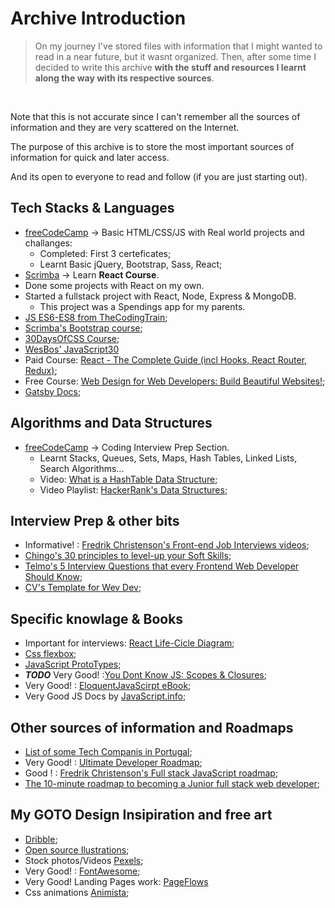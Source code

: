 # Archive Introduction

> On my journey I've stored files with information that I might wanted to read in a near future, but it wasnt organized. Then, after some time I decided to write this archive **with the stuff and resources I learnt along the way with its respective sources**.
<br>

Note that this is not accurate since I can't remember all the sources of information and they are very scattered on the Internet.
<br>

The purpose of this archive is to store the most important sources of information for quick and later access.
<br>

And its open to everyone to read and follow (if you are just starting out).


## Tech Stacks & Languages
- [freeCodeCamp](https://learn.freecodecamp.org/) -> Basic HTML/CSS/JS with Real world projects and challanges:
    - Completed: First 3 certeficates;
    - Learnt Basic jQuery, Bootstrap, Sass, React;
- [Scrimba](https://scrimba.com/) -> Learn **React Course**.
- Done some projects with React on my own.
- Started a fullstack project with React, Node, Express & MongoDB.
    - This project was a Spendings app for my parents.
- [JS ES6-ES8 from TheCodingTrain](https://www.youtube.com/watch?v=q8SHaDQdul0&list=PLRqwX-V7Uu6YgpA3Oht-7B4NBQwFVe3pr);
- [Scrimba's  Bootstrap course](https://scrimba.com/p/pD5KUE/cPmpLhm);
- [30DaysOfCSS Course](https://codecollege.ca/courses/137487/lectures/2437443); 
- [WesBos' JavaScript30](https://courses.wesbos.com/account/access/5c7926b485f96c03c1e36b1f)
- Paid Course: [React - The Complete Guide (incl Hooks, React Router, Redux)](https://www.udemy.com/react-the-complete-guide-incl-redux/);
- Free Course: [Web Design for Web Developers: Build Beautiful Websites!](https://www.udemy.com/web-design-secrets/);
- [Gatsby Docs](https://www.gatsbyjs.org/);


## Algorithms and Data Structures 
- [freeCodeCamp](https://learn.freecodecamp.org/) -> Coding Interview Prep Section.
    - Learnt Stacks, Queues, Sets, Maps, Hash Tables, Linked Lists, Search Algorithms...
    - Video: [What is a HashTable Data Structure](https://www.youtube.com/watch?v=MfhjkfocRR0&t=288s);
    - Video Playlist: [HackerRank's Data Structures](https://www.youtube.com/watch?v=IhJGJG-9Dx8&list=PLI1t_8YX-Apv-UiRlnZwqqrRT8D1RhriX);

## Interview Prep & other bits
- Informative! : [Fredrik Christenson's Front-end Job Interviews videos](https://www.youtube.com/watch?v=nRI0dn6GTj8);
- [Chingo's 30 principles to level-up your Soft Skills](https://medium.com/chingu/30-ways-to-level-up-your-skills-stack-carnegies-wisdom-remix-4c532aabd0c0);
- [Telmo's 5 Interview Questions that every Frontend Web Developer Should Know](https://www.youtube.com/watch?v=0fFYacBQPbA);
- [CV's Template for Wev Dev](https://www.youtube.com/watch?v=oacuzMwq25A&feature=push-u-sub&attr_tag=deU4c2ixCLBSDkym%3A6);


## Specific knowlage & Books
- Important for interviews: [React Life-Cicle Diagram](http://projects.wojtekmaj.pl/react-lifecycle-methods-diagram/ );
- [Css flexbox](https://css-tricks.com/snippets/css/a-guide-to-flexbox/ );
- [JavaScript ProtoTypes](https://developer.mozilla.org/en-US/docs/Web/JavaScript/Inheritance_and_the_prototype_chain#Inheriting_properties);
-  ***TODO*** Very Good! :[You Dont Know JS: Scopes & Closures](https://github.com/getify/You-Dont-Know-JS/blob/master/scope%20%26%20closures/ch1.md);
- Very Good! : [EloquentJavaScirpt eBook](http://eloquentjavascript.net/); 
- Very Good JS Docs by [JavaScript.info](https://javascript.info/);


## Other sources of information and Roadmaps
- [List of some Tech Companis in Portugal](https://github.com/marmelo/tech-companies-in-portugal);
- Very Good! : [Ultimate Developer Roadmap](https://github.com/kamranahmedse/developer-roadmap);
- Good ! : [Fredrik Christenson's Full stack JavaScript roadmap](https://github.com/fChristenson/js-roadmap/blob/master/README.md);
- [The 10-minute roadmap to becoming a Junior full stack web developer](https://medium.freecodecamp.org/the-10-minute-roadmap-to-becoming-a-junior-full-stack-web-developer-1131d4ffc48); 


## My GOTO Design Insipiration and free art
- [Dribble](https://dribbble.com/);
- [Open source Ilustrations](https://undraw.co/illustrations);
- Stock photos/Videos [Pexels](https://www.pexels.com/);
- Very Good! : [FontAwesome](https://fontawesome.com/);
- Very Good! Landing Pages work: [PageFlows](https://pageflows.com/pages/)
- Css animations [Animista](http://animista.net/);
